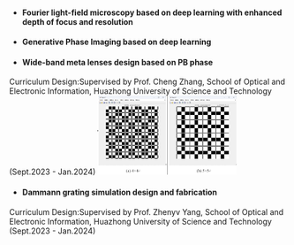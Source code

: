 - #### Fourier light-field microscopy based on deep learning with enhanced depth of focus and resolution

- #### Generative Phase Imaging based on deep learning

- #### Wide-band meta lenses design based on PB phase
Curriculum Design:Supervised by Prof. Cheng Zhang, School of Optical and Electronic Information, Huazhong University of Science and Technology (Sept.2023 - Jan.2024)
 <img src="static/assets/projimage/Dammann.jpg" alt="Project Image" style="max-width:50%; height:auto;" class="mt-3 mb-3">
 
- #### Dammann grating simulation design and fabrication
Curriculum Design:Supervised by Prof. Zhenyv Yang, School of Optical and Electronic Information, Huazhong University of Science and Technology (Sept.2023 - Jan.2024)


